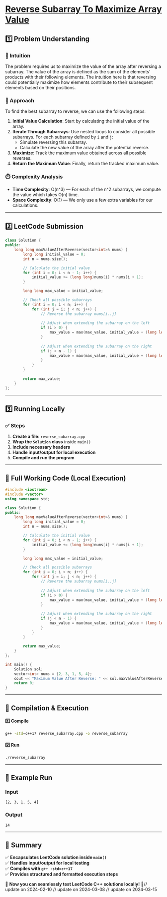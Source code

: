 # **[Reverse Subarray To Maximize Array Value](https://leetcode.com/problems/reverse-subarray-to-maximize-array-value/description/)**  

## **1️⃣ Problem Understanding**  
### **📌 Intuition**  
The problem requires us to maximize the value of the array after reversing a subarray. The value of the array is defined as the sum of the elements' products with their following elements. The intuition here is that reversing could potentially maximize how elements contribute to their subsequent elements based on their positions.

### **🚀 Approach**  
To find the best subarray to reverse, we can use the following steps:
1. **Initial Value Calculation**: Start by calculating the initial value of the array.
2. **Iterate Through Subarrays**: Use nested loops to consider all possible subarrays. For each subarray defined by `i` and `j`:
   - Simulate reversing this subarray.
   - Calculate the new value of the array after the potential reverse.
3. **Maximize**: Track the maximum value obtained across all possible reverses.
4. **Return the Maximum Value**: Finally, return the tracked maximum value.

### **⏱️ Complexity Analysis**  
- **Time Complexity**: O(n^3) — For each of the n^2 subarrays, we compute the value which takes O(n) time.
- **Space Complexity**: O(1) — We only use a few extra variables for our calculations.

---

## **2️⃣ LeetCode Submission**  
```cpp
class Solution {
public:
    long long maxValueAfterReverse(vector<int>& nums) {
        long long initial_value = 0;
        int n = nums.size();

        // Calculate the initial value
        for (int i = 0; i < n - 1; i++) {
            initial_value += (long long)nums[i] * nums[i + 1];
        }

        long long max_value = initial_value;

        // Check all possible subarrays
        for (int i = 0; i < n; i++) {
            for (int j = i; j < n; j++) {
                // Reverse the subarray nums[i..j]
                
                // Adjust when extending the subarray on the left
                if (i > 0) {
                    max_value = max(max_value, initial_value + (long long)nums[j] * nums[i - 1] - (long long)nums[i] * nums[i - 1]);
                }
                
                // Adjust when extending the subarray on the right
                if (j < n - 1) {
                    max_value = max(max_value, initial_value + (long long)nums[i] * nums[j + 1] - (long long)nums[j] * nums[j + 1]);
                }
            }
        }
        
        return max_value;
    }
};
```  

---  

## **3️⃣ Running Locally**  
### **✅ Steps**  
1. **Create a file**: `reverse_subarray.cpp`  
2. **Wrap the `Solution` class** inside `main()`  
3. **Include necessary headers**  
4. **Handle input/output for local execution**  
5. **Compile and run the program**  

---  

## **📝 Full Working Code (Local Execution)**  
```cpp
#include <iostream>
#include <vector>
using namespace std;

class Solution {
public:
    long long maxValueAfterReverse(vector<int>& nums) {
        long long initial_value = 0;
        int n = nums.size();

        // Calculate the initial value
        for (int i = 0; i < n - 1; i++) {
            initial_value += (long long)nums[i] * nums[i + 1];
        }

        long long max_value = initial_value;

        // Check all possible subarrays
        for (int i = 0; i < n; i++) {
            for (int j = i; j < n; j++) {
                // Reverse the subarray nums[i..j]
                
                // Adjust when extending the subarray on the left
                if (i > 0) {
                    max_value = max(max_value, initial_value + (long long)nums[j] * nums[i - 1] - (long long)nums[i] * nums[i - 1]);
                }
                
                // Adjust when extending the subarray on the right
                if (j < n - 1) {
                    max_value = max(max_value, initial_value + (long long)nums[i] * nums[j + 1] - (long long)nums[j] * nums[j + 1]);
                }
            }
        }
        
        return max_value;
    }
};

int main() {
    Solution sol;
    vector<int> nums = {2, 3, 1, 5, 4};
    cout << "Maximum Value After Reverse: " << sol.maxValueAfterReverse(nums) << endl; // Example input
    return 0;
}
```  

---  

## **🔧 Compilation & Execution**  
#### **1️⃣ Compile**  
```bash
g++ -std=c++17 reverse_subarray.cpp -o reverse_subarray
```  

#### **2️⃣ Run**  
```bash
./reverse_subarray
```  

---  

## **🎯 Example Run**  
### **Input**  
```
[2, 3, 1, 5, 4]
```  
### **Output**  
```
14
```  

---  

## **📌 Summary**  
✅ **Encapsulates LeetCode solution inside `main()`**  
✅ **Handles input/output for local testing**  
✅ **Compiles with `g++ -std=c++17`**  
✅ **Provides structured and formatted execution steps**  

🚀 **Now you can seamlessly test LeetCode C++ solutions locally!** 🚀// update on 2024-02-10
// update on 2024-03-08
// update on 2024-03-15
